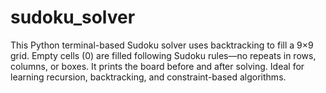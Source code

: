 # sudoku_solver
This Python terminal-based Sudoku solver uses backtracking to fill a 9×9 grid. Empty cells (0) are filled following Sudoku rules—no repeats in rows, columns, or boxes. It prints the board before and after solving. Ideal for learning recursion, backtracking, and constraint-based algorithms.
